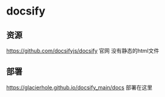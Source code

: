 # docsify
## 资源
https://github.com/docsifyjs/docsify 官网
没有静态的html文件

## 部署
https://glacierhole.github.io/docsify_main/docs 部署在这里

